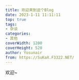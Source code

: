 ```yaml
---
title: 欢迎来到这个Blog
date: 2023-1-11 11:11:11
top: true
tags:
- 杂谈
categories:
- 其他
coverWidth: 1200
coverHeight: 520
author: Yosunair
from: https://SuKaX.F3322.NET/
---
```



欢迎~   